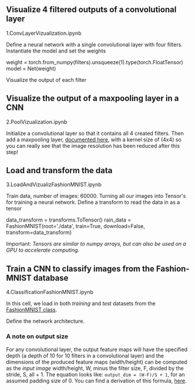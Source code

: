 
## Visualize 4 filtered outputs of a convolutional layer

1.ConvLayerVizualization.ipynb

Define a neural network with a single convolutional layer 
with four filters. Instantiate the model and set the weights

weight = torch.from_numpy(filters).unsqueeze(1).type(torch.FloatTensor)
model = Net(weight)

Visualize the output of each filter

## Visualize the output of a maxpooling layer in a CNN

2.PoolVizualization.ipynb

Initialize a convolutional layer so that it contains all 4 created filters.
Then add a maxpooling layer, 
[documented here](http://pytorch.org/docs/master/_modules/torch/nn/modules/pooling.html), 
with a kernel size of (4x4) so you can really see that the image resolution has been 
reduced after this step!


## Load and transform the data

3.LoadAndVizualizFashionMNIST.ipynb

Train data, number of images:  60000.
Turning all our images into Tensor's for training a neural network.
Define a transform to read the data in as a tensor

data_transform = transforms.ToTensor()
rain_data = FashionMNIST(root='./data', train=True,
                        download=False, transform=data_transform)

Important: *Tensors are similar to numpy arrays, but can also be used
 on a GPU to accelerate computing.*


## Train a CNN to classify images from the Fashion-MNIST database

4.ClassificationFashionMNIST.ipynb

In this cell, we load in both _training_ and _test_ datasets from the 
[FashionMNIST class](https://github.com/zalandoresearch/fashion-mnist).

Define the network architecture. 

### A note on output size

For any convolutional layer, the output feature maps will have the specified depth
(a depth of 10 for 10 filters in a convolutional layer) and the dimensions 
of the produced feature maps (width/height) can be computed as the 
_input image_ width/height, W, minus the filter size, F, divided by the stride, 
S, all + 1. The equation looks like: `output_dim = (W-F)/S + 1`, 
for an assumed padding size of 0. You can find a derivation of this formula, 
[here](http://cs231n.github.io/convolutional-networks/#conv).